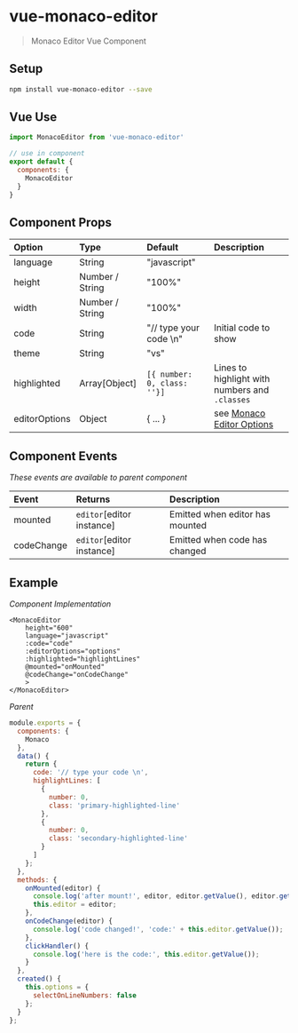 # vue-monaco-editor

> Monaco Editor Vue Component

## Setup

``` bash
npm install vue-monaco-editor --save
```

## Vue Use

```js
import MonacoEditor from 'vue-monaco-editor'

// use in component
export default {
  components: {
    MonacoEditor
  }
}
```

## Component Props

| Option        | Type          | Default | Description
|:-------------|:-------------|:-------|:-------|
| language      | String        | "javascript" | |
| height        | Number / String | "100%" ||
| width | Number / String | "100%" ||
| code | String | "// type your code \n" | Initial code to show |
| theme | String | "vs" | |
| highlighted | Array[Object] | `[{ number: 0, class: ''}]` | Lines to highlight with numbers and `.classes` |
| editorOptions | Object | { ... } | see [Monaco Editor Options](https://microsoft.github.io/monaco-editor/api/interfaces/monaco.editor.ieditorconstructionoptions.html) |

## Component Events

*These events are available to parent component*

| Event        | Returns          | Description
|:-------------|:-------------|:-------|
|mounted|`editor`[editor instance]|Emitted when editor has mounted| 
|codeChange|`editor`[editor instance]|Emitted when code has changed|

## Example

*Component Implementation*
```vue
<MonacoEditor
    height="600"
    language="javascript"
    :code="code"
    :editorOptions="options"
    :highlighted="highlightLines"
    @mounted="onMounted"
    @codeChange="onCodeChange"
    >
</MonacoEditor>
```

*Parent*
```js
module.exports = {
  components: {
    Monaco
  },
  data() {
    return {
      code: '// type your code \n',
      highlightLines: [
        {
          number: 0,
          class: 'primary-highlighted-line'
        },
        {
          number: 0,
          class: 'secondary-highlighted-line'
        }
      ]
    };
  },
  methods: {
    onMounted(editor) {
      console.log('after mount!', editor, editor.getValue(), editor.getModel());
      this.editor = editor;
    },
    onCodeChange(editor) {
      console.log('code changed!', 'code:' + this.editor.getValue());
    },
    clickHandler() {
      console.log('here is the code:', this.editor.getValue());
    }
  },
  created() {
    this.options = {
      selectOnLineNumbers: false
    };
  }
};
```
